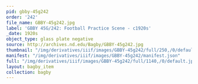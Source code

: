 ```yaml
---
pid: gbby-45g242
order: '242'
file_name: GBBY-45g242.jpg
label: 'GBBY 45G/242: Football Practice Scene - c1920s'
_date: 1920s
object_type: glass plate negative
source: http://archives.nd.edu/Bagby/GBBY-45g242.jpg
thumbnail: "/img/derivatives/iiif/images/GBBY-45g242/full/250,/0/default.jpg"
manifest: "/img/derivatives/iiif/images/GBBY-45g242/manifest.json"
full: "/img/derivatives/iiif/images/GBBY-45g242/full/1140,/0/default.jpg"
layout: bagby_item
collection: bagby
---
```

